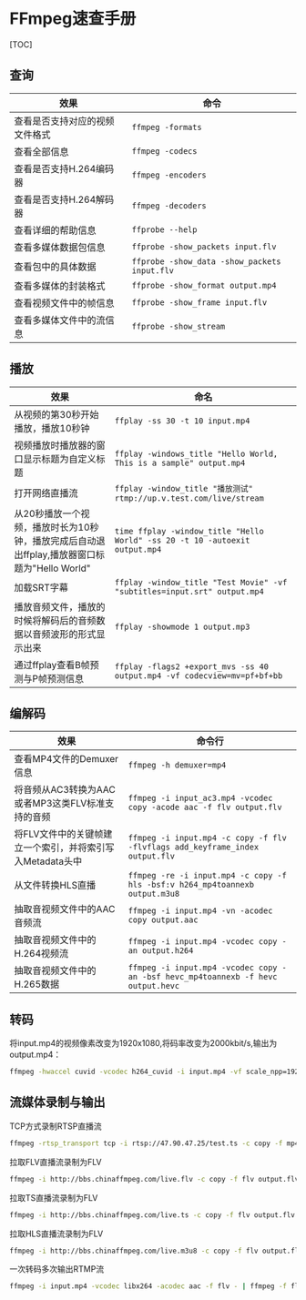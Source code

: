 # FFmpeg速查手册

[TOC]



## 查询

| 效果                           | 命令                                         |
| ------------------------------ | -------------------------------------------- |
| 查看是否支持对应的视频文件格式 | `ffmpeg -formats`                            |
| 查看全部信息                   | `ffmpeg -codecs`                             |
| 查看是否支持H.264编码器        | `ffmpeg -encoders`                           |
| 查看是否支持H.264解码器        | `ffmpeg -decoders`                           |
| 查看详细的帮助信息             | `ffprobe --help`                             |
| 查看多媒体数据包信息           | `ffprobe -show_packets input.flv`            |
| 查看包中的具体数据             | `ffprobe -show_data -show_packets input.flv` |
| 查看多媒体的封装格式           | `ffprobe -show_format output.mp4`            |
| 查看视频文件中的帧信息         | `ffprobe -show_frame input.flv`              |
| 查看多媒体文件中的流信息       | `ffprobe -show_stream`                       |



## 播放

| 效果                                                         | 命名                                                         |
| ------------------------------------------------------------ | ------------------------------------------------------------ |
| 从视频的第30秒开始播放，播放10秒钟                           | `ffplay -ss 30 -t 10 input.mp4`                              |
| 视频播放时播放器的窗口显示标题为自定义标题                   | `ffplay -windows_title "Hello World, This is a sample" output.mp4` |
| 打开网络直播流                                               | `ffplay -window_title "播放测试" rtmp://up.v.test.com/live/stream` |
| 从20秒播放一个视频，播放时长为10秒钟，播放完成后自动退出ffplay,播放器窗口标题为"Hello World" | `time ffplay -window_title "Hello World" -ss 20 -t 10 -autoexit output.mp4` |
| 加载SRT字幕                                                  | `ffplay -window_title "Test Movie" -vf "subtitles=input.srt" output.mp4` |
| 播放音频文件，播放的时候将解码后的音频数据以音频波形的形式显示出来 | `ffplay -showmode 1 output.mp3`                              |
| 通过ffplay查看B帧预测与P帧预测信息                           | `ffplay -flags2 +export_mvs -ss 40 output.mp4 -vf codecview=mv=pf+bf+bb` |



## 编解码

| 效果                                                      | 命令行                                                       |
| --------------------------------------------------------- | ------------------------------------------------------------ |
| 查看MP4文件的Demuxer信息                                  | `ffmpeg -h demuxer=mp4`                                      |
| 将音频从AC3转换为AAC或者MP3这类FLV标准支持的音频          | `ffmpeg -i input_ac3.mp4 -vcodec copy -acode aac -f flv output.flv` |
| 将FLV文件中的关键帧建立一个索引，并将索引写入Metadata头中 | `ffmpeg -i input.mp4 -c copy -f flv -flvflags add_keyframe_index output.flv` |
| 从文件转换HLS直播                                         | `ffmpeg -re -i input.mp4 -c copy -f hls -bsf:v h264_mp4toannexb output.m3u8` |
| 抽取音视频文件中的AAC音频流                               | `ffmpeg -i input.mp4 -vn -acodec copy output.aac`            |
| 抽取音视频文件中的H.264视频流                             | `ffmpeg -i input.mp4 -vcodec copy -an output.h264`           |
| 抽取音视频文件中的H.265数据                               | `ffmpeg -i input.mp4 -vcodec copy -an -bsf hevc_mp4toannexb -f hevc output.hevc` |




## 转码

将input.mp4的视频像素改变为1920x1080,将码率改变为2000kbit/s,输出为output.mp4：

```sh
ffmpeg -hwaccel cuvid -vcodec h264_cuvid -i input.mp4 -vf scale_npp=1920:1080 -vcodec h264_nvenc -acodec copy -f mp4 -y output.mp4
```



## 流媒体录制与输出

TCP方式录制RTSP直播流

```sh
ffmpeg -rtsp_transport tcp -i rtsp://47.90.47.25/test.ts -c copy -f mp4 output.mp4
```

拉取FLV直播流录制为FLV

```sh
ffmpeg -i http://bbs.chinaffmpeg.com/live.flv -c copy -f flv output.flv
```

拉取TS直播流录制为FLV

```sh
ffmpeg -i http://bbs.chinaffmpeg.com/live.ts -c copy -f flv output.flv
```

拉取HLS直播流录制为FLV

```sh
ffmpeg -i http://bbs.chinaffmpeg.com/live.m3u8 -c copy -f flv output.flv
```

一次转码多次输出RTMP流

```sh
ffmpeg -i input.mp4 -vcodec libx264 -acodec aac -f flv - | ffmpeg -f flv -i - -c copy -f flv rtmp://publish.chinaffmpeg.com/live/stream1 -c copy -f flv rtmp://publish.chinaffmpeg.com/live/stream2
```

